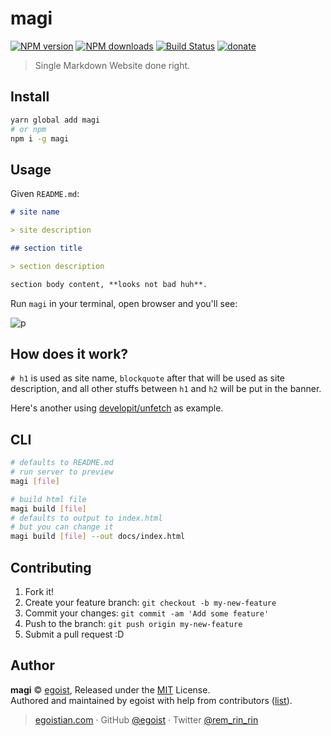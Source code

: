 # magi

[![NPM version](https://img.shields.io/npm/v/magi.svg?style=flat-square)](https://npmjs.com/package/magi) [![NPM downloads](https://img.shields.io/npm/dm/magi.svg?style=flat-square)](https://npmjs.com/package/magi) [![Build Status](https://img.shields.io/circleci/project/egoist/magi/master.svg?style=flat-square)](https://circleci.com/gh/egoist/magi) [![donate](https://img.shields.io/badge/$-donate-ff69b4.svg?maxAge=2592000&style=flat-square)](https://github.com/egoist/donate)

> Single Markdown Website done right.

## Install

```bash
yarn global add magi
# or npm 
npm i -g magi
```

## Usage

Given `README.md`:

```md
# site name

> site description

## section title

> section description

section body content, **looks not bad huh**.
```

Run `magi` in your terminal, open browser and you'll see:

![p](https://ooo.0o0.ooo/2017/03/03/58b98b9aae6fb.png)

## How does it work?

`# h1` is used as site name, `blockquote` after that will be used as site description, and all other stuffs between `h1` and `h2` will be put in the banner.

Here's another using [developit/unfetch](https://ooo.0o0.ooo/2017/03/03/58b98d446a40d.png) as example.

## CLI

```bash
# defaults to README.md
# run server to preview
magi [file]

# build html file
magi build [file]
# defaults to output to index.html
# but you can change it
magi build [file] --out docs/index.html
```

## Contributing

1. Fork it!
2. Create your feature branch: `git checkout -b my-new-feature`
3. Commit your changes: `git commit -am 'Add some feature'`
4. Push to the branch: `git push origin my-new-feature`
5. Submit a pull request :D


## Author

**magi** © [egoist](https://github.com/egoist), Released under the [MIT](./LICENSE) License.<br>
Authored and maintained by egoist with help from contributors ([list](https://github.com/egoist/magi/contributors)).

> [egoistian.com](https://egoistian.com) · GitHub [@egoist](https://github.com/egoist) · Twitter [@rem_rin_rin](https://twitter.com/rem_rin_rin)
